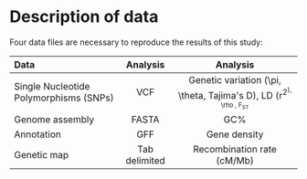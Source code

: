 # Description of data

Four data files are necessary to reproduce the results of this study:

| Data | Analysis | Analysis |
| :--------- | :-----: | :-----: |
| Single Nucleotide Polymorphisms (SNPs) | VCF | Genetic variation (\pi, \theta, Tajima's D), LD (r<sup>2<sup>), \rho , F<sub>ST<sub> |
| Genome assembly  | FASTA | GC% |
| Annotation | GFF | Gene density |
| Genetic map | Tab delimited | Recombination rate (cM/Mb) |
